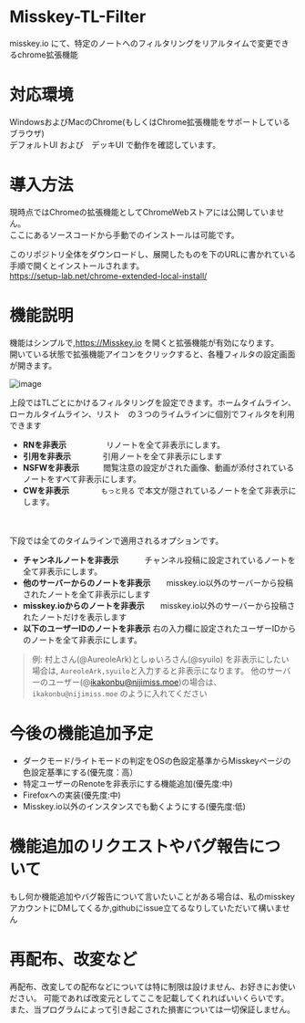 # Misskey-TL-Filter
misskey.io にて、特定のノートへのフィルタリングをリアルタイムで変更できるchrome拡張機能

# 対応環境
WindowsおよびMacのChrome(もしくはChrome拡張機能をサポートしているブラウザ)  
デフォルトUI および　デッキUI で動作を確認しています。

# 導入方法
現時点ではChromeの拡張機能としてChromeWebストアには公開していません。  
ここにあるソースコードから手動でのインストールは可能です。

このリポジトリ全体をダウンロードし、展開したものを下のURLに書かれている手順で開くとインストールされます。  
https://setup-lab.net/chrome-extended-local-install/

# 機能説明
機能はシンプルで,https://Misskey.io を開くと拡張機能が有効になります。  
開いている状態で拡張機能アイコンをクリックすると、各種フィルタの設定画面が開きます。

![image](https://github.com/ikakonbu/Misskey-TL-Filter/assets/82440954/91f50301-3f5b-47ef-b67f-3626805468a0)

上段ではTLごとにかけるフィルタリングを設定できます。ホームタイムライン、ローカルタイムライン、リスト　の３つのライムラインに個別でフィルタを利用できます

* **RNを非表示**　　　　　リノートを全て非表示にします。
* **引用を非表示**　　　　引用ノートを全て非表示にします
* **NSFWを非表示**　　　閲覧注意の設定がされた画像、動画が添付されているノートをすべて非表示にします。
* **CWを非表示**　　　　`もっと見る` で本文が隠されているノートを全て非表示にします。


　　　　　　　　
   
  
下段では全てのタイムラインで適用されるオプションです。
* **チャンネルノートを非表示**　　　  チャンネル投稿に設定されているノートを全て非表示にします。
* **他のサーバーからのノートを非表示**　　misskey.io以外のサーバーから投稿されたノートを全て非表示にします
* **misskey.ioからのノートを非表示**　　misskey.io以外のサーバーから投稿されたノートだけを表示します
* **以下のユーザーIDのノートを非表示** 右の入力欄に設定されたユーザーIDからのノートを全て非表示にします。

  
>例: 村上さん(@AureoleArk)としゅいろさん(@syuilo) を非表示にしたい場合は, ` AureoleArk,syuilo `と入力すると非表示になります。
>他のサーバーのユーザー(@ikakonbu@nijimiss.moe)の場合は、` ikakonbu@nijimiss.moe ` のように入れてください


# 今後の機能追加予定
* ダークモード/ライトモードの判定をOSの色設定基準からMisskeyページの色設定基準にする(優先度：高）
* 特定ユーザーのRenoteを非表示にする機能追加(優先度:中)
* Firefoxへの実装(優先度:中)
* Misskey.io以外のインスタンスでも動くようにする(優先度:低)


# 機能追加のリクエストやバグ報告について
もし何か機能追加やバグ報告について言いたいことがある場合は、私のmisskeyアカウントにDMしてくるか,githubにissue立てるなりしていただいて構いません

# 再配布、改変など
再配布、改変しての配布などについては特に制限は設けません、お好きにお使いださい。
可能であれば改変元としてここを記載してくれればいいくらいです。
また、当プログラムによって引き起こされた損害については一切保証しません。


